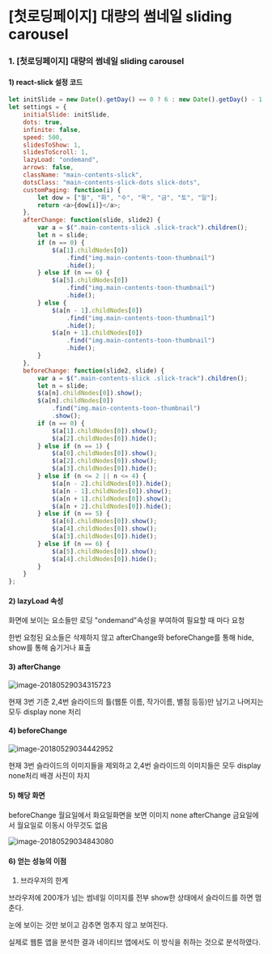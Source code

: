 # [첫로딩페이지] 대량의 썸네일 sliding carousel

### 1. [첫로딩페이지] 대량의 썸네일 sliding carousel

#### 1)  react-slick 설정 코드

```js
let initSlide = new Date().getDay() == 0 ? 6 : new Date().getDay() - 1;
let settings = {
	initialSlide: initSlide,
	dots: true,
	infinite: false,
	speed: 500,
	slidesToShow: 1,
	slidesToScroll: 1,
	lazyLoad: "ondemand",
	arrows: false,
	className: "main-contents-slick",
	dotsClass: "main-contents-slick-dots slick-dots",
	customPaging: function(i) {
		let dow = ["월", "화", "수", "목", "금", "토", "일"];
		return <a>{dow[i]}</a>;
	},
	afterChange: function(slide, slide2) {
		var a = $(".main-contents-slick .slick-track").children();
		let n = slide;
		if (n == 0) {
			$(a[1].childNodes[0])
				.find("img.main-contents-toon-thumbnail")
				.hide();
		} else if (n == 6) {
			$(a[5].childNodes[0])
				.find("img.main-contents-toon-thumbnail")
				.hide();
		} else {
			$(a[n - 1].childNodes[0])
				.find("img.main-contents-toon-thumbnail")
				.hide();
			$(a[n + 1].childNodes[0])
				.find("img.main-contents-toon-thumbnail")
				.hide();
		}
	},
	beforeChange: function(slide2, slide) {
		var a = $(".main-contents-slick .slick-track").children();
		let n = slide;
		$(a[n].childNodes[0]).show();
		$(a[n].childNodes[0])
			.find("img.main-contents-toon-thumbnail")
			.show();
		if (n == 0) {
			$(a[1].childNodes[0]).show();
			$(a[2].childNodes[0]).hide();
		} else if (n == 1) {
			$(a[0].childNodes[0]).show();
			$(a[2].childNodes[0]).show();
			$(a[3].childNodes[0]).hide();
		} else if (n <= 2 || n <= 4) {
			$(a[n - 2].childNodes[0]).hide();
			$(a[n - 1].childNodes[0]).show();
			$(a[n + 1].childNodes[0]).show();
			$(a[n + 2].childNodes[0]).hide();
		} else if (n == 5) {
			$(a[6].childNodes[0]).show();
			$(a[4].childNodes[0]).show();
			$(a[3].childNodes[0]).hide();
		} else if (n == 6) {
			$(a[5].childNodes[0]).show();
			$(a[4].childNodes[0]).hide();
		}
	}
};
```

#### 2) lazyLoad 속성

화면에 보이는 요소들만 로딩 "ondemand"속성을 부여하여 필요할 때 마다 요청

한번 요청된 요소들은 삭제하지 않고 afterChange와 beforeChange를 통해 hide, show를 통해 숨기거나 표출

#### 3) afterChange

![image-20180529034315723](/var/folders/gh/lmckw4456mvbkzbf93mgkf4w0000gn/T/abnerworks.Typora/image-20180529034315723.png)

현재 3번 기준 2,4번 슬라이드의 틀(웹툰 이름, 작가이름, 별점 등등)만 남기고 나머지는 모두 display none 처리

#### 4) beforeChange 

![image-20180529034442952](/var/folders/gh/lmckw4456mvbkzbf93mgkf4w0000gn/T/abnerworks.Typora/image-20180529034442952.png)

현재 3번 슬라이드의 이미지들을 제외하고 2,4번 슬라이드의 이미지들은 모두 display none처리 배경 사진이 차지

#### 5) 해당 화면

beforeChange 월요일에서 화요일화면을 보면 이미지 none		afterChange 금요일에서 월요일로 이동시 아무것도 없음

![image-20180529034843080](/var/folders/gh/lmckw4456mvbkzbf93mgkf4w0000gn/T/abnerworks.Typora/image-20180529034843080.png)

#### 6) 얻는 성능의 이점 

1) 브라우저의 한계

브라우저에 200개가 넘는 썸네일 이미지를 전부 show한 상태에서 슬라이드를 하면 멈춘다.

눈에 보이는 것만 보이고 감추면 멈추지 않고 보여진다.

실제로 웹툰 앱을 분석한 결과 네이티브 앱에서도 이 방식을 취하는 것으로 분석하였다.